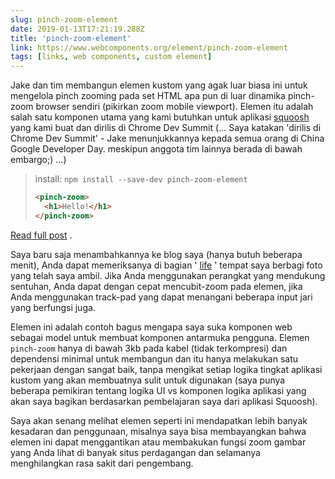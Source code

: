 ```yaml
---
slug: pinch-zoom-element
date: 2019-01-13T17:21:19.288Z
title: 'pinch-zoom-element'
link: https://www.webcomponents.org/element/pinch-zoom-element
tags: [links, web components, custom element]
---
```

Jake dan tim membangun elemen kustom yang agak luar biasa ini untuk mengelola pinch zooming pada set HTML apa pun di luar dinamika pinch-zoom browser sendiri (pikirkan zoom mobile viewport). Elemen itu adalah salah satu komponen utama yang kami butuhkan untuk aplikasi [squoosh](https://squoosh.app/) yang kami buat dan dirilis di Chrome Dev Summit (... Saya katakan &#39;dirilis di Chrome Dev Summit&#39; - Jake menunjukkannya kepada semua orang di China Google Developer Day. meskipun anggota tim lainnya berada di bawah embargo;) ...)

> install: `npm install --save-dev pinch-zoom-element`
> 
> ```HTML
> <pinch-zoom>
>   <h1>Hello!</h1>
> </pinch-zoom>
> ```

[Read full post](https://www.webcomponents.org/element/pinch-zoom-element) .

Saya baru saja menambahkannya ke blog saya (hanya butuh beberapa menit), Anda dapat memeriksanya di bagian &#39; [life](https://paul.kinlan.me/life/img_20170711_063830/) &#39; tempat saya berbagi foto yang telah saya ambil. Jika Anda menggunakan perangkat yang mendukung sentuhan, Anda dapat dengan cepat mencubit-zoom pada elemen, jika Anda menggunakan track-pad yang dapat menangani beberapa input jari yang berfungsi juga.

Elemen ini adalah contoh bagus mengapa saya suka komponen web sebagai model untuk membuat komponen antarmuka pengguna. Elemen `pinch-zoom` hanya di bawah 3kb pada kabel (tidak terkompresi) dan dependensi minimal untuk membangun dan itu hanya melakukan satu pekerjaan dengan sangat baik, tanpa mengikat setiap logika tingkat aplikasi kustom yang akan membuatnya sulit untuk digunakan (saya punya beberapa pemikiran tentang logika UI vs komponen logika aplikasi yang akan saya bagikan berdasarkan pembelajaran saya dari aplikasi Squoosh).

Saya akan senang melihat elemen seperti ini mendapatkan lebih banyak kesadaran dan penggunaan, misalnya saya bisa membayangkan bahwa elemen ini dapat menggantikan atau membakukan fungsi zoom gambar yang Anda lihat di banyak situs perdagangan dan selamanya menghilangkan rasa sakit dari pengembang.

